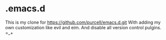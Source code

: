 .emacs.d
========

This is my clone for https://github.com/purcell/emacs.d.git
With adding my own customization like evil and eim.
And disable all version control pulgins. =_+
